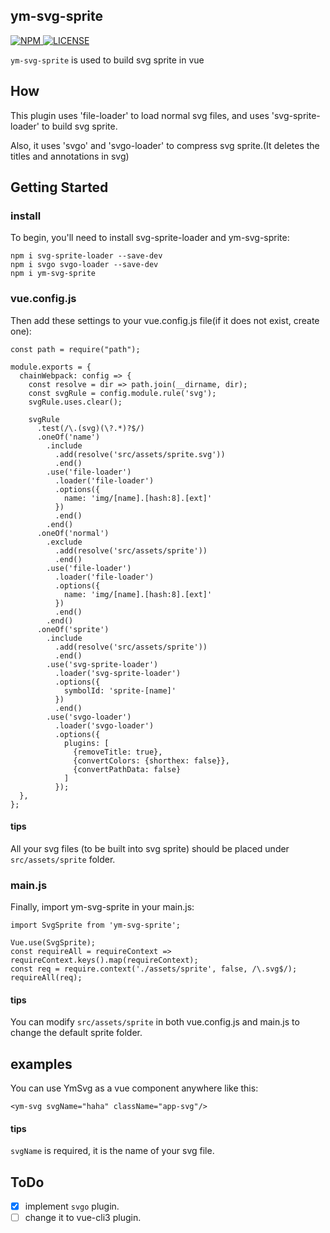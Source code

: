 ## ym-svg-sprite

<a href="https://www.npmjs.com/package/ym-svg-sprite">
  <img src="https://img.shields.io/npm/v/ym-svg-sprite.svg" alt="NPM">
</a>
<a href="https://github.com/sishenhei7/ym-svg-sprite/blob/master/LICENSE">
  <img src="https://img.shields.io/github/license/mashape/apistatus.svg" alt="LICENSE">
</a>

`ym-svg-sprite` is used to build svg sprite in vue

## How

This plugin uses 'file-loader' to load normal svg files, and uses 'svg-sprite-loader' to build svg sprite.

Also, it uses 'svgo' and 'svgo-loader' to compress svg sprite.(It deletes the titles and annotations in svg)

## Getting Started

### install

To begin, you'll need to install svg-sprite-loader and ym-svg-sprite:

```
npm i svg-sprite-loader --save-dev
npm i svgo svgo-loader --save-dev
npm i ym-svg-sprite
```

### vue.config.js

Then add these settings to your vue.config.js file(if it does not exist, create one):

```
const path = require("path");

module.exports = {
  chainWebpack: config => {
    const resolve = dir => path.join(__dirname, dir);
    const svgRule = config.module.rule('svg');
    svgRule.uses.clear();

    svgRule
      .test(/\.(svg)(\?.*)?$/)
      .oneOf('name')
        .include
          .add(resolve('src/assets/sprite.svg'))
          .end()
        .use('file-loader')
          .loader('file-loader')
          .options({
            name: 'img/[name].[hash:8].[ext]'
          })
          .end()
        .end()
      .oneOf('normal')
        .exclude
          .add(resolve('src/assets/sprite'))
          .end()
        .use('file-loader')
          .loader('file-loader')
          .options({
            name: 'img/[name].[hash:8].[ext]'
          })
          .end()
        .end()
      .oneOf('sprite')
        .include
          .add(resolve('src/assets/sprite'))
          .end()
        .use('svg-sprite-loader')
          .loader('svg-sprite-loader')
          .options({
            symbolId: 'sprite-[name]'
          })
          .end()
        .use('svgo-loader')
          .loader('svgo-loader')
          .options({
            plugins: [
              {removeTitle: true},
              {convertColors: {shorthex: false}},
              {convertPathData: false}
            ]
          });
  },
};
```

#### tips
All your svg files (to be built into svg sprite) should be placed under `src/assets/sprite` folder.

### main.js

Finally, import ym-svg-sprite in your main.js:

```
import SvgSprite from 'ym-svg-sprite';

Vue.use(SvgSprite);
const requireAll = requireContext => requireContext.keys().map(requireContext);
const req = require.context('./assets/sprite', false, /\.svg$/);
requireAll(req);
```

#### tips
You can modify `src/assets/sprite` in both vue.config.js and main.js to change the default sprite folder.


## examples

You can use YmSvg as a vue component anywhere like this:

```
<ym-svg svgName="haha" className="app-svg"/>
```

#### tips
`svgName` is required, it is the name of your svg file.

## ToDo

- [x] implement `svgo` plugin.
- [ ] change it to vue-cli3 plugin.
